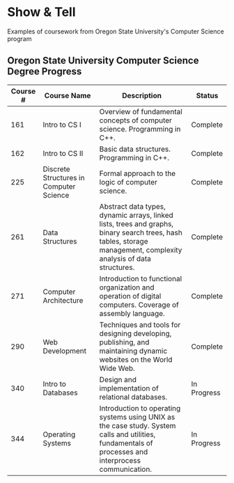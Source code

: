 # Show & Tell
Examples of coursework from Oregon State University's Computer Science program

## Oregon State University Computer Science Degree Progress
| Course # | Course Name | Description | Status
|--|--|--|--|
| 161 | Intro to CS I | Overview of fundamental concepts of computer science. Programming in C++. | Complete |
| 162 | Intro to CS II | Basic data structures. Programming in C++. | Complete |
| 225 | Discrete Structures in Computer Science| Formal approach to the logic of computer science. | Complete |
| 261 | Data Structures | Abstract data types, dynamic arrays, linked lists, trees and graphs, binary search trees, hash tables, storage management, complexity analysis of data structures.  | Complete |
| 271 | Computer Architecture | Introduction to functional organization and operation of digital computers. Coverage of assembly language. | Complete |
| 290 | Web Development | Techniques and tools for designing developing, publishing, and maintaining dynamic websites on the World Wide Web. | Complete |
| 340 | Intro to Databases | Design and implementation of relational databases. | In Progress |
| 344 | Operating Systems | Introduction to operating systems using UNIX as the case study. System calls and utilities, fundamentals of processes and interprocess communication. | In Progress |

